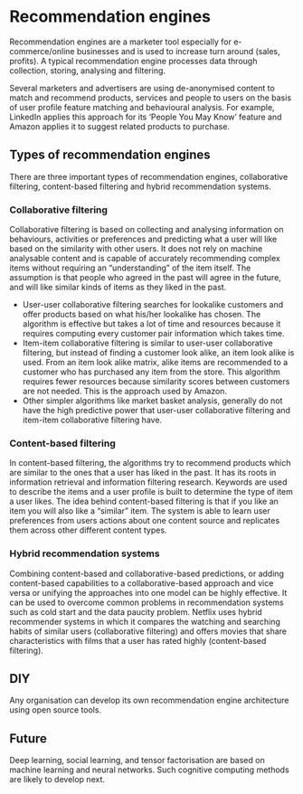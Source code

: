 # Recommendation engines

Recommendation engines are a marketer tool especially for e-commerce/online businesses and is used to increase turn around (sales, profits). A typical recommendation engine processes data through collection, storing, analysing and filtering.

Several marketers and advertisers are using de-anonymised content to match and recommend products, services and people to users on the basis of user profile feature matching and behavioural analysis. For example, LinkedIn applies this approach for its ‘People You May Know’ feature and Amazon applies it to suggest related products to purchase. 

## Types of recommendation engines
There are three important types of recommendation engines, collaborative filtering, content-based filtering and hybrid recommendation systems.

### Collaborative filtering

Collaborative filtering is based on collecting and analysing information on behaviours, activities or preferences and predicting what a user will like based on the similarity with other users. It does not rely on machine analysable content and is capable of accurately recommending complex items without requiring an “understanding” of the item itself. The assumption is that people who agreed in the past will agree in the future, and will like similar kinds of items as they liked in the past.

* User-user collaborative filtering searches for lookalike customers and offer products based on what his/her lookalike has chosen. The algorithm is effective but takes a lot of time and resources because it requires computing every customer pair information which takes time.
* Item-item collaborative filtering is similar to user-user collaborative filtering, but instead of finding a customer look alike, an item look alike is used. From an item look alike matrix, alike items are recommended to a customer who has purchased any item from the store. This algorithm requires fewer resources because similarity scores between customers are not needed. This is the approach used by Amazon.
* Other simpler algorithms like market basket analysis, generally do not have the high predictive power that user-user collaborative filtering and item-item collaborative filtering have.

### Content-based filtering

In content-based filtering, the algorithms try to recommend products which are similar to the ones that a user has liked in the past. It has its roots in information retrieval and information filtering research. Keywords are used to describe the items and a user profile is built to determine the type of item a user likes. The idea behind content-based filtering is that if you like an item you will also like a “similar” item. The system is able to learn user preferences from users actions about one content source and replicates them across other different content types.

### Hybrid recommendation systems

Combining content-based and collaborative-based predictions, or adding content-based capabilities to a collaborative-based approach and vice versa or unifying the approaches into one model can be highly effective. It can be used to overcome common problems in recommendation systems such as cold start and the data paucity problem. Netflix uses hybrid recommender systems in which it compares the watching and searching habits of similar users (collaborative filtering) and offers movies that share characteristics with films that a user has rated highly (content-based filtering).

## DIY

Any organisation can develop its own recommendation engine architecture using open source tools.

## Future

Deep learning, social learning, and tensor factorisation are based on machine learning and neural networks. Such cognitive computing methods are likely to develop next.


